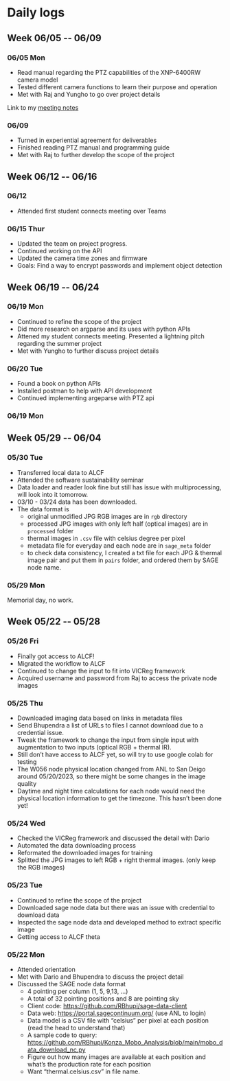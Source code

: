 # Daily logs

## Week 06/05 -- 06/09

### 06/05 Mon

- Read manual regarding the PTZ capabilities of the XNP-6400RW camera model
- Tested different camera functions to learn their purpose and operation
- Met with Raj and Yungho to go over project details

Link to my [meeting notes](https://docs.google.com/document/d/1LRnpN_eE1WZ5-LrI0CYndENyy3PiCGERJvU9nurvOXs/edit?usp=sharing)

### 06/09

- Turned in experiential agreement for deliverables
- Finished reading PTZ manual and programming guide
- Met with Raj to further develop the scope of the project


## Week 06/12 -- 06/16

### 06/12

- Attended first student connects meeting over Teams

### 06/15 Thur

- Updated the team on project progress.
- Continued working on the API
- Updated the camera time zones and firmware
- Goals: Find a way to encrypt passwords and implement object detection

## Week 06/19 -- 06/24

### 06/19 Mon

- Continued to refine the scope of the project
- Did more research on argparse and its uses with python APIs
- Attened my student connects meeting. Presented a lightning pitch regarding the summer project
- Met with Yungho to further discuss project details

### 06/20 Tue

- Found a book on python APIs
- Installed postman to help with API development
- Continued implementing argeparse with PTZ api


### 06/19 Mon



## Week 05/29 -- 06/04

### 05/30 Tue

- Transferred local data to ALCF
- Attended the software sustainability seminar
- Data loader and reader look fine but still has issue with multiprocessing, will look into it tomorrow.
- 03/10 - 03/24 data has been downloaded.
- The data format is
  - original unmodified JPG RGB images are in `rgb` directory
  - processed JPG images with only left half (optical images) are in `processed` folder
  - thermal images in `.csv` file with celsius degree per pixel
  - metadata file for everyday and each node are in `sage_meta` folder
  - to check data consistency, I created a txt file for each JPG & thermal image pair and put them in `pairs` folder, and ordered them by SAGE node name.

### 05/29 Mon

Memorial day, no work.


## Week 05/22 -- 05/28

### 05/26 Fri

- Finally got access to ALCF!
- Migrated the workflow to ALCF
- Continued to change the input to fit into VICReg framework
- Acquired username and password from Raj to access the private node images

### 05/25 Thu

- Downloaded imaging data based on links in metadata files
- Send Bhupendra a list of URLs to files I cannot download due to a credential issue.
- Tweak the framework to change the input from single input with augmentation to two inputs (optical RGB + thermal IR).
- Still don’t have access to ALCF yet, so will try to use google colab for testing
- The W056 node physical location changed from ANL to San Deigo around 05/20/2023, so there might be some changes in the image quality
- Daytime and night time calculations for each node would need the physical location information to get the timezone. This hasn’t been done yet!


### 05/24 Wed

- Checked the VICReg framework and discussed the detail with Dario
- Automated the data downloading process
- Reformated the downloaded images for training
- Splitted the JPG images to left RGB + right thermal images. (only keep the RGB images)

### 05/23 Tue

- Continued to refine the scope of the project
- Downloaded sage node data but there was an issue with credential to download data
- Inspected the sage node data and developed method to extract specific image
- Getting access to ALCF theta

### 05/22 Mon

- Attended orientation
- Met with Dario and Bhupendra to discuss the project detail
- Discussed the SAGE node data format
  - 4 pointing per column (1, 5, 9,13, …)
  - A total of 32 pointing positions and 8 are pointing sky
  - Client code: https://github.com/RBhupi/sage-data-client
  - Data web: https://portal.sagecontinuum.org/ (use ANL to login)
  - Data model is a CSV file with “celsius” per pixel at each position (read the head to understand that)
  - A sample code to query: ​​https://github.com/RBhupi/Konza_Mobo_Analysis/blob/main/mobo_data_download_nc.py
  - Figure out how many images are available at each position and what’s the production rate for each position
  - Want “thermal.celsius.csv” in file name.

